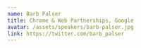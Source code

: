 ```yaml
---
name: Barb Palser
title: Chrome & Web Partnerships, Google
avatar: /assets/speakers/barb-palser.jpg
link: https://twitter.com/barb_palser
---
```

